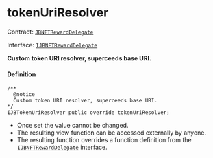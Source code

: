 # tokenUriResolver

Contract: [`JBNFTRewardDelegate`](/dev/api/v3/contracts/or-delegates/or-abstract/jbnftrewarddelegate/README.md)​‌

Interface: [`IJBNFTRewardDelegate`](/dev/api/v3/interfaces/ijbnftrewarddelegate.md)

**Custom token URI resolver, superceeds base URI.**

#### Definition

```
/**
  @notice
  Custom token URI resolver, superceeds base URI.
*/
IJBTokenUriResolver public override tokenUriResolver;
```

* Once set the value cannot be changed.
* The resulting view function can be accessed externally by anyone.
* The resulting function overrides a function definition from the [`IJBNFTRewardDelegate`](/dev/api/v3/interfaces/ijbnftrewarddelegate.md) interface.
